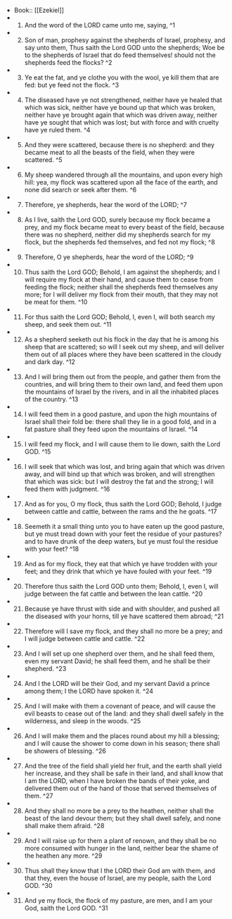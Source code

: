 - Book:: [[Ezekiel]]
- 1. And the word of the LORD came unto me, saying, ^1
- 2. Son of man, prophesy against the shepherds of Israel, prophesy, and say unto them, Thus saith the Lord GOD unto the shepherds; Woe be to the shepherds of Israel that do feed themselves! should not the shepherds feed the flocks? ^2
- 3. Ye eat the fat, and ye clothe you with the wool, ye kill them that are fed: but ye feed not the flock. ^3
- 4. The diseased have ye not strengthened, neither have ye healed that which was sick, neither have ye bound up that which was broken, neither have ye brought again that which was driven away, neither have ye sought that which was lost; but with force and with cruelty have ye ruled them. ^4
- 5. And they were scattered, because there is no shepherd: and they became meat to all the beasts of the field, when they were scattered. ^5
- 6. My sheep wandered through all the mountains, and upon every high hill: yea, my flock was scattered upon all the face of the earth, and none did search or seek after them. ^6
- 7. Therefore, ye shepherds, hear the word of the LORD; ^7
- 8. As I live, saith the Lord GOD, surely because my flock became a prey, and my flock became meat to every beast of the field, because there was no shepherd, neither did my shepherds search for my flock, but the shepherds fed themselves, and fed not my flock; ^8
- 9. Therefore, O ye shepherds, hear the word of the LORD; ^9
- 10. Thus saith the Lord GOD; Behold, I am against the shepherds; and I will require my flock at their hand, and cause them to cease from feeding the flock; neither shall the shepherds feed themselves any more; for I will deliver my flock from their mouth, that they may not be meat for them. ^10
- 11. For thus saith the Lord GOD; Behold, I, even I, will both search my sheep, and seek them out. ^11
- 12. As a shepherd seeketh out his flock in the day that he is among his sheep that are scattered; so will I seek out my sheep, and will deliver them out of all places where they have been scattered in the cloudy and dark day. ^12
- 13. And I will bring them out from the people, and gather them from the countries, and will bring them to their own land, and feed them upon the mountains of Israel by the rivers, and in all the inhabited places of the country. ^13
- 14. I will feed them in a good pasture, and upon the high mountains of Israel shall their fold be: there shall they lie in a good fold, and in a fat pasture shall they feed upon the mountains of Israel. ^14
- 15. I will feed my flock, and I will cause them to lie down, saith the Lord GOD. ^15
- 16. I will seek that which was lost, and bring again that which was driven away, and will bind up that which was broken, and will strengthen that which was sick: but I will destroy the fat and the strong; I will feed them with judgment. ^16
- 17. And as for you, O my flock, thus saith the Lord GOD; Behold, I judge between cattle and cattle, between the rams and the he goats. ^17
- 18. Seemeth it a small thing unto you to have eaten up the good pasture, but ye must tread down with your feet the residue of your pastures? and to have drunk of the deep waters, but ye must foul the residue with your feet? ^18
- 19. And as for my flock, they eat that which ye have trodden with your feet; and they drink that which ye have fouled with your feet. ^19
- 20. Therefore thus saith the Lord GOD unto them; Behold, I, even I, will judge between the fat cattle and between the lean cattle. ^20
- 21. Because ye have thrust with side and with shoulder, and pushed all the diseased with your horns, till ye have scattered them abroad; ^21
- 22. Therefore will I save my flock, and they shall no more be a prey; and I will judge between cattle and cattle. ^22
- 23. And I will set up one shepherd over them, and he shall feed them, even my servant David; he shall feed them, and he shall be their shepherd. ^23
- 24. And I the LORD will be their God, and my servant David a prince among them; I the LORD have spoken it. ^24
- 25. And I will make with them a covenant of peace, and will cause the evil beasts to cease out of the land: and they shall dwell safely in the wilderness, and sleep in the woods. ^25
- 26. And I will make them and the places round about my hill a blessing; and I will cause the shower to come down in his season; there shall be showers of blessing. ^26
- 27. And the tree of the field shall yield her fruit, and the earth shall yield her increase, and they shall be safe in their land, and shall know that I am the LORD, when I have broken the bands of their yoke, and delivered them out of the hand of those that served themselves of them. ^27
- 28. And they shall no more be a prey to the heathen, neither shall the beast of the land devour them; but they shall dwell safely, and none shall make them afraid. ^28
- 29. And I will raise up for them a plant of renown, and they shall be no more consumed with hunger in the land, neither bear the shame of the heathen any more. ^29
- 30. Thus shall they know that I the LORD their God am with them, and that they, even the house of Israel, are my people, saith the Lord GOD. ^30
- 31. And ye my flock, the flock of my pasture, are men, and I am your God, saith the Lord GOD. ^31
